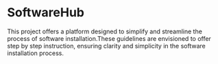 # SoftwareHub
This project offers a platform designed to simplify and streamline the process of software installation.These guidelines are envisioned to offer step by step instruction, ensuring clarity and simplicity in the software installation process. 
